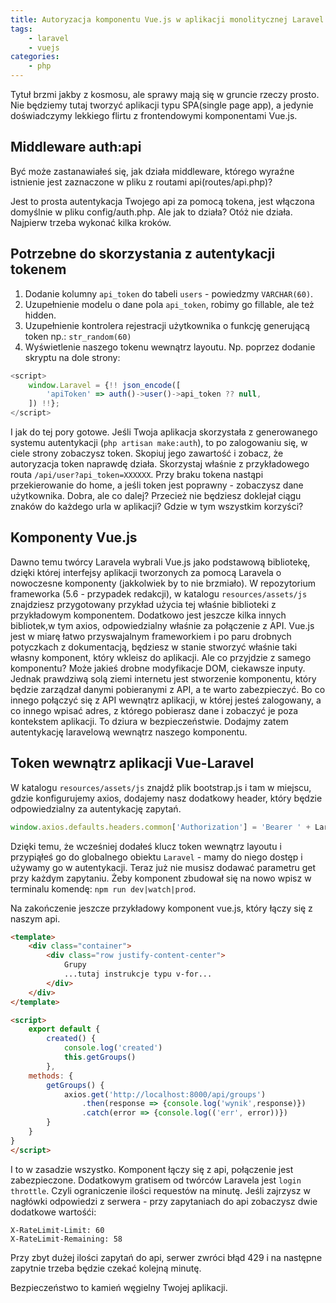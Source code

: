 ```yaml
---
title: Autoryzacja komponentu Vue.js w aplikacji monolitycznej Laravel
tags:
    - laravel
    - vuejs
categories:
    - php
---
```


Tytuł brzmi jakby z kosmosu, ale sprawy mają się w gruncie rzeczy prosto. Nie będziemy tutaj tworzyć aplikacji typu SPA(single page app), a jedynie doświadczymy lekkiego flirtu z frontendowymi komponentami Vue.js.

## Middleware auth:api

Być może zastanawiałeś się, jak działa middleware, którego wyraźne istnienie jest zaznaczone w pliku z routami api(routes/api.php)?

Jest to prosta autentykacja Twojego api za pomocą tokena, jest włączona domyślnie w pliku config/auth.php. Ale jak to działa? Otóż nie działa. Najpierw trzeba wykonać kilka kroków.

## Potrzebne do skorzystania z autentykacji tokenem

1. Dodanie kolumny `api_token` do tabeli `users` - powiedzmy `VARCHAR(60)`.
2. Uzupełnienie modelu o dane pola `api_token`, robimy go fillable, ale też hidden.
3. Uzupełnienie kontrolera rejestracji użytkownika o funkcję generującą token np.: `str_random(60)`
3. Wyświetlenie naszego tokenu wewnątrz layoutu. Np. poprzez dodanie skryptu na dole strony:

```javascript
<script>
    window.Laravel = {!! json_encode([
        'apiToken' => auth()->user()->api_token ?? null,
    ]) !!};
</script>
```

I jak do tej pory gotowe. Jeśli Twoja aplikacja skorzystała z generowanego systemu autentykacji (`php artisan make:auth`), to po zalogowaniu się, w ciele strony zobaczysz token. Skopiuj jego zawartość i zobacz, że autoryzacja token naprawdę działa. Skorzystaj właśnie z przykładowego routa `/api/user?api_token=XXXXXX`. Przy braku tokena nastąpi przekierowanie do home, a jeśli token jest poprawny - zobaczysz dane użytkownika. Dobra, ale co dalej? Przecież nie będziesz doklejał ciągu znaków do każdego urla w aplikacji? Gdzie w tym wszystkim korzyści?

## Komponenty Vue.js

Dawno temu twórcy Laravela wybrali Vue.js jako podstawową bibliotekę, dzięki której interfejsy aplikacji tworzonych za pomocą Laravela o nowoczesne komponenty (jakkolwiek by to nie brzmiało). W repozytorium frameworka (5.6 - przypadek redakcji), w katalogu `resources/assets/js` znajdziesz przygotowany przykład użycia tej właśnie biblioteki z przykładowym komponentem. Dodatkowo jest jeszcze kilka innych bibliotek,w tym axios, odpowiedzialny właśnie za połączenie z API.
Vue.js jest w miarę łatwo przyswajalnym frameworkiem i po paru drobnych potyczkach z dokumentacją, będziesz w stanie stworzyć właśnie taki własny komponent, który wkleisz do aplikacji. Ale co przyjdzie z samego komponentu? Może jakieś drobne modyfikacje DOM, ciekawsze inputy. Jednak prawdziwą solą ziemi internetu jest stworzenie komponentu, który będzie zarządzał danymi pobieranymi z API, a te warto zabezpieczyć. Bo co innego połączyć się z API wewnątrz aplikacji, w której jesteś
zalogowany, a co innego wpisać adres, z którego pobierasz dane i zobaczyć je poza kontekstem aplikacji. To dziura w bezpieczeństwie. Dodajmy zatem autentykację laravelową wewnątrz naszego komponentu.

## Token wewnątrz aplikacji Vue-Laravel

W katalogu `resources/assets/js` znajdź plik bootstrap.js i tam w miejscu, gdzie konfigurujemy axios, dodajemy nasz dodatkowy header, który będzie odpowiedzialny za autentykację zapytań.

```js
window.axios.defaults.headers.common['Authorization'] = 'Bearer ' + Laravel.apiToken;
```

Dzięki temu, że wcześniej dodałeś klucz token wewnątrz layoutu i przypiąłeś go do globalnego obiektu `Laravel` - mamy do niego dostęp i używamy go w autentykacji. Teraz już nie musisz dodawać parametru get przy każdym zapytaniu. Żeby komponent zbudował się na nowo wpisz w terminalu komendę: `npm run dev|watch|prod`.

Na zakończenie jeszcze przykładowy komponent vue.js, który łączy się z naszym api.

```html
<template>
    <div class="container">
        <div class="row justify-content-center">
            Grupy
            ...tutaj instrukcje typu v-for...
        </div>
    </div>
</template>

<script>
    export default {
        created() {
            console.log('created')
            this.getGroups()
        },
    methods: {
        getGroups() {
            axios.get('http://localhost:8000/api/groups')
                .then(response => {console.log('wynik',response)})
                .catch(error => {console.log(('err', error))})
        }
    }
}
</script>
```


I to w zasadzie wszystko. Komponent łączy się z api, połączenie jest zabezpieczone. Dodatkowym gratisem od twórców Laravela jest `login throttle`. Czyli ograniczenie ilości requestów na minutę. Jeśli zajrzysz w nagłówki odpowiedzi z serwera - przy zapytaniach do api zobaczysz dwie dodatkowe wartośći: 

```
X-RateLimit-Limit: 60
X-RateLimit-Remaining: 58
```

Przy zbyt dużej ilości zapytań do api, serwer zwróci błąd 429 i na następne zapytnie trzeba będzie czekać kolejną minutę.

Bezpieczeństwo to kamień węgielny Twojej aplikacji.
